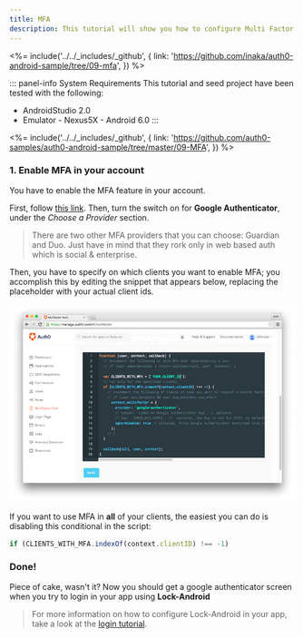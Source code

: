 ```yaml
---
title: MFA
description: This tutorial will show you how to configure Multi Factor Authentication (MFA) via Google Authenticator in your app.
---
```


<%= include('../../_includes/_github', {
  link: 'https://github.com/inaka/auth0-android-sample/tree/09-mfa',
}) %>

::: panel-info System Requirements
This tutorial and seed project have been tested with the following:

* AndroidStudio 2.0
* Emulator - Nexus5X - Android 6.0 
:::
  
<%= include('../../_includes/_github', {
  link: 'https://github.com/auth0-samples/auth0-android-sample/tree/master/09-MFA', }) %>

### 1. Enable MFA in your account

You have to enable the MFA feature in your account. 

First, follow [this link](${uiURL}/#/multifactor). Then, turn the switch on for **Google Authenticator**, under the *Choose a Provider* section.

> There are two other MFA providers that you can choose: Guardian and Duo. Just have in mind that they rork only in web based auth which is social & enterprise.

Then, you have to specify on which clients you want to enable MFA; you accomplish this by editing the snippet that appears below, replacing the placeholder with your actual client ids.

![MFA Rule Screenshot](/media/articles/mfa/mfa-native/mfa-native-02.png)

If you want to use MFA in **all** of your clients, the easiest you can do is disabling this conditional in the script:

```javascript
if (CLIENTS_WITH_MFA.indexOf(context.clientID) !== -1)
```

### Done!

Piece of cake, wasn't it? Now you should get a google authenticator screen when you try to login in your app using **Lock-Android**


> For more information on how to configure Lock-Android in your app, take a look at the [login tutorial](01-login.md).